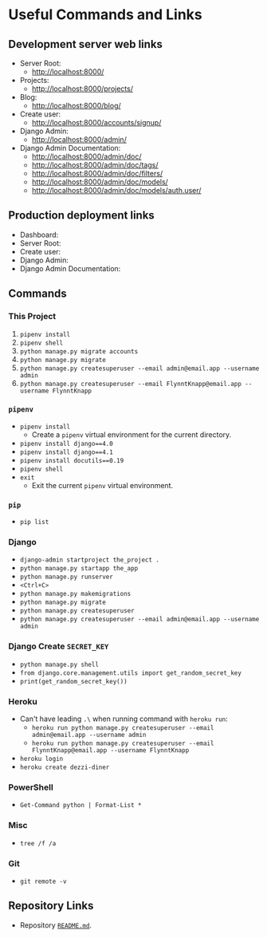 # Useful Commands and Links

## Development server web links

* Server Root:
  * <http://localhost:8000/>
* Projects:
  * <http://localhost:8000/projects/>
* Blog:
  * <http://localhost:8000/blog/>
* Create user:
  * <http://localhost:8000/accounts/signup/>
* Django Admin:
  * <http://localhost:8000/admin/>
* Django Admin Documentation:
  * <http://localhost:8000/admin/doc/>
  * <http://localhost:8000/admin/doc/tags/>
  * <http://localhost:8000/admin/doc/filters/>
  * <http://localhost:8000/admin/doc/models/>
  * <http://localhost:8000/admin/doc/models/auth.user/>

## Production deployment links

* Dashboard:
* Server Root:
* Create user:
* Django Admin:
* Django Admin Documentation:

## Commands

### This Project

1. `pipenv install`
1. `pipenv shell`
1. `python manage.py migrate accounts`
1. `python manage.py migrate`
1. `python manage.py createsuperuser --email admin@email.app --username admin`
1. `python manage.py createsuperuser --email FlynntKnapp@email.app --username FlynntKnapp`

### `pipenv`

* `pipenv install`
  * Create a `pipenv` virtual environment for the current directory.
* `pipenv install django==4.0`
* `pipenv install django==4.1`
* `pipenv install docutils==0.19`
* `pipenv shell`
* `exit`
  * Exit the current `pipenv` virtual environment.

### `pip`

* `pip list`

### Django

* `django-admin startproject the_project .`
* `python manage.py startapp the_app`
* `python manage.py runserver`
* `<Ctrl+C>`
* `python manage.py makemigrations`
* `python manage.py migrate`
* `python manage.py createsuperuser`
* `python manage.py createsuperuser --email admin@email.app --username admin`

### Django Create `SECRET_KEY`

* `python manage.py shell`
* `from django.core.management.utils import get_random_secret_key`
* `print(get_random_secret_key())`

### Heroku

* Can't have leading `.\` when running command with `heroku run`:
  * `heroku run python manage.py createsuperuser --email admin@email.app --username admin`
  * `heroku run python manage.py createsuperuser --email FlynntKnapp@email.app --username FlynntKnapp`
* `heroku login`
* `heroku create dezzi-diner`

### PowerShell

* `Get-Command python | Format-List *`

### Misc

* `tree /f /a`

### Git

* `git remote -v`

## Repository Links

* Repository [`README.md`](../README.md).
